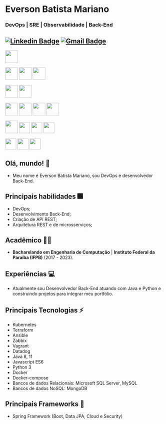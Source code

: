 # Everson Batista Mariano
### DevOps | SRE | Observabilidade | Back-End 

[![Linkedin Badge](https://img.shields.io/badge/-eversonmariano-blue?style=flat-square&logo=Linkedin&logoColor=white&link=https://www.linkedin.com/in/everson-mariano//)](https://www.linkedin.com/in/everson-mariano/) [![Gmail Badge](https://img.shields.io/badge/-mariano.computacao@gmail.com-c14438?style=flat-square&logo=Gmail&logoColor=white&link=mailto:mariano.computacao@gmail.com)](mailto:mariano.computacao@gmail.com)
---

  
  
<span><img height="40px" src="https://d1.awsstatic.com/certification/badges/AWS-Certified-Cloud-Practitioner_badge_150x150.17da917fbddc5383838d9f8209d2030c8d99f31e.png"></span>

<span><img height="40px" src="https://cdn.svgporn.com/logos/aws.svg"></span>
<span><img height="40px" src="https://cdn.svgporn.com/logos/kubernetes.svg"></span>
<span><img height="40px" src="https://cdn.svgporn.com/logos/docker-icon.svg"></span>

<span><img height="40px" src="https://cdn.svgporn.com/logos/terraform-icon.svg"></span>
<span><img height="40px" src="https://cdn.svgporn.com/logos/ansible.svg"></span>

<span><img height="40px" src="https://cdn.svgporn.com/logos/vagrant-icon.svg"></span>
<span><img height="40px" src="https://cdn.svgporn.com/logos/zabbix.svg"></span>
<span><img height="40px" src="https://cdn.svgporn.com/logos/datadog.svg"></span>
<span><img height="40px" src="https://cdn.svgporn.com/logos/helm.svg"></span>

<span><img height="40px" src="https://cdn.svgporn.com/logos/java.svg"></span>
<span><img height="35px" src="https://cdn.svgporn.com/logos/spring-icon.svg"></span>
<span><img height="35px" src="https://cdn.svgporn.com/logos/javascript.svg"></span>
<span><img height="35px" src="https://cdn.svgporn.com/logos/python.svg"></span>

<span><img height="35px" src="https://cdn.svgporn.com/logos/mysql-icon.svg"></span>
<span><img height="35px" src="https://cdn.svgporn.com/logos/mongodb.svg"></span>
<span><img height="35px" src="https://cdn.svgporn.com/logos/git.svg"></span>


## Olá, mundo! 👋

* Meu nome é Everson Batista Mariano, sou DevOps e desenvolvedor Back-End. 


## Principais habilidades :fireworks:

* DevOps;
* Desenvolvimento Back-End;
* Criação de API REST;
* Arquitetura REST e de microsserviços;

## Acadêmico 👨‍💻


* **Bacharelando em Engenharia de Computação** | **Instituto Federal da Paraíba (IFPB)** (2017 - 2023).

## Experiências :computer:

* Atualmente sou Desenvolvedor Back-End atuando com Java e Python e construindo projetos para integrar meu portfólio.

## Principais Tecnologias ⚡

* Kubernetes
* Terraform
* Ansible
* Zabbix
* Vagrant
* Datadog
* Java 8, 11 
* Javascript ES6
* Python 3
* Docker
* Docker-compose
* Bancos de dados Relacionais: Microsoft SQL Server, MySQL
* Bancos de dados NoSQL: MongoDB

## Principais Frameworks :hammer: 

* Spring Framework (Boot, Data JPA, Cloud e Security)


